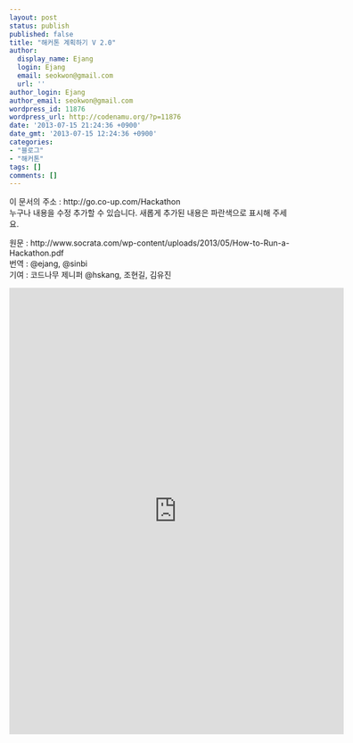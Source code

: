 ```yaml
---
layout: post
status: publish
published: false
title: "해커톤 계획하기 V 2.0"
author:
  display_name: Ejang
  login: Ejang
  email: seokwon@gmail.com
  url: ''
author_login: Ejang
author_email: seokwon@gmail.com
wordpress_id: 11876
wordpress_url: http://codenamu.org/?p=11876
date: '2013-07-15 21:24:36 +0900'
date_gmt: '2013-07-15 12:24:36 +0900'
categories:
- "블로그"
- "해커톤"
tags: []
comments: []
---
```

<p>이 문서의 주소 : http://go.co-up.com/Hackathon<br />
누구나 내용을 수정 추가할 수 있습니다. 새롭게 추가된 내용은 파란색으로 표시해 주세요.</p>
<p>원문 : http://www.socrata.com/wp-content/uploads/2013/05/How-to-Run-a-Hackathon.pdf<br />
번역 : @ejang, @sinbi<br />
기여 : 코드나무 제니퍼 @hskang, 조현길, 김유진</p>
<p><iframe class="scribd_iframe_embed" src="http://www.scribd.com/embeds/153873892/content?start_page=1&view_mode=scroll&access_key=key-mrwjqgite2fuxh5xfe6&show_recommendations=false" data-auto-height="false" data-aspect-ratio="0.772922022279349" scrolling="no" id="doc_33255" width="600" height="800" frameborder="0"></iframe></p>
